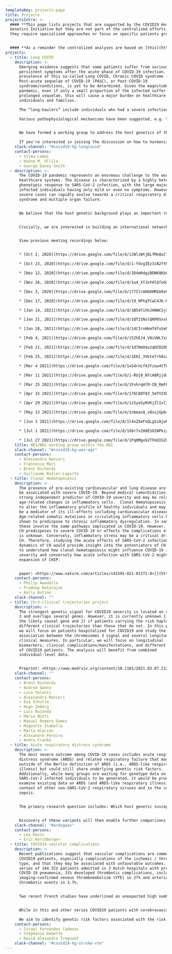 ```yaml
---
templateKey: projects-page
title: Projects
projectsIntro: >-
  #### **This page lists projects that are supported by the COVID19 Host
  Genetics Initiative but they are not part of the centralized efforts because
  they require specialized approaches or focus on specific patients groups.**


  #### **As a reminder the centralized analyses are based on [this](https://docs.google.com/document/d/16ethjgi4MzlQeO0KAW_yDYyUHdB9kKbtfuGW4XYVKQg/edit?usp=sharing) analysis plan.**
projects:
  - title: Long COVID
    description: >-
      Emerging evidence suggests that some patients suffer from various
      persistent symptoms after the acute phase of COVID-19 infection. The
      prevalence of this so-called Long COVID, Chronic COVID syndrome (CCS),
      Post-acute sequelae of COVID-19 (PASC), or Post-COVID-19
      syndrome/conditions, is yet to be determined. Given the magnitude of the
      pandemic, even if only a small proportion of the infected suffer from
      prolonged sequelae, this will cause a major burden on healthcare systems,
      individuals and families. 

      The “long-haulers” include individuals who had a severe infection in the acute phase as well as those with mild symptoms. A wide spectrum of lingering symptoms have been reported in several organs and tissues, including the lungs, cardiovascular system, pancreas, liver and brain. 

      Various pathophysiological mechanisms have been suggested, e.g. tissue destruction, prolonged infection, autoimmune process, and hypercoagulability. Most likely several mechanisms are involved, and patient groups may have very different mechanisms and disease trajectories. 


      We have formed a working group to address the host genetics of this very heterogeneous phenotype, using longitudinal registry data and questionnaires.

      If you're interested in joining the discussion on how to harmonise phenotypes/diagnoses or questionnaires, or have other ideas on how to collaborate, please join the discussion at our Slack channel or contact Vilma Lammi (\[at]helsinki.fi -> add your information in the study info form).
    slack-channel: "#covid19-hg-longcovid"
    contact-persons:
      - Vilma Lammi
      - Hanna M. Ollila
      - George Davey Smith
  - description: >-
      The COVID-19 pandemic represents an enormous challenge to the world's
      healthcare systems. The disease is characterized by a highly heterogeneous
      phenotypic response to SARS-CoV-2 infection, with the large majority of
      infected individuals having only mild or even no symptoms. However, the
      severe cases can rapidly evolve towards a critical respiratory distress
      syndrome and multiple organ failure.


      We believe that the host genetic background plays an important role in COVID-19 susceptibility and progression. Compared to GWAS, WES and WGS have the advantage to bring out both common and very rare variants pinpointing directly to possible severity/protective genes. Both classical gene burden test and innovative analysis using Artificial Intelligence (such as LASSO Regression and Topological Data Analysis) are planned in order to implement a predictive model explaining COVID-19 susceptibility and severity.


      Crucially, we are interested in building an international network of participating cohorts, allowing for larger sample size. Thus, if you would like to join our consortium in order to contribute whole exome or whole genome-sequencing data, please contact us on the ICDA Slack channel below and fill in the cohort description table [here](https://docs.google.com/spreadsheets/d/1Ah71g2ooPr7r_yqBocmN9LUvuIhyqOn5GOJx3BC9vwA/edit#gid=0).


      View previous meeting recordings below:


      * [Oct 2, 2020](https://drive.google.com/file/d/1JWlzWtjBLfMeQsCf8xnvC5QpflPdZDZO/view?usp=sharing)

      * [Oct 23, 2020](https://drive.google.com/file/d/1-fdvgIEz3iN2ftMsAdk2B6NNvSXRlKyu/view?usp=sharing)

      * [Nov 12, 2020](https://drive.google.com/file/d/1D4mRdgiBDNKQKk0S4piUF6w1r05qQsg0/view?usp=sharing)

      * [Nov 26, 2020](https://drive.google.com/file/d/1u4_XTJeYHlQfoGQe31gICAIHZvlv4hg3/view?usp=sharing)

      * [Dec 3, 2020](https://drive.google.com/file/d/177IlrmHGKHMZm9xRdgdeJsua_qFn00By/view?usp=sharing)

      * [Dec 17, 2020](https://drive.google.com/file/d/19_HPhqTCwC4JK-RwCYUd4Nfp7UruASbz/view?usp=sharing)

      * [Jan 14, 2021](https://drive.google.com/file/d/1B547ihhJH0WCSjmJx74Vm0yHqgn5UVVu/view?usp=sharing)

      * [Jan 21, 2021](https://drive.google.com/file/d/1QT21NslQKM9SnsF2SJkWToxxL86mfCC1/view?usp=sharing)

      * [Jan 28, 2021](https://drive.google.com/file/d/14CIrnHkmTdfuVeN9m4Fk4PS9D_r_tRR9/view?usp=sharing)

      * [Feb 4, 2021](https://drive.google.com/file/d/15ZhEJ4_V0iVWL7xXeU13aGAtmvkeOqMU/view?usp=sharing)

      * [Feb 11, 2021](https://drive.google.com/file/d/1d70mO4u2qHZOiD6NQ-39NfFLXJan59Dk/view)

      * [Feb 25, 2021](https://drive.google.com/file/d/1E6I_3VkteTrh8xZ8j5wo6LdXD-hIY8eo/view)

      * [Mar 4 2021](https://drive.google.com/file/d/1xG4rnLf4JYzuw4tT6MzH0O_rwtF56tCb/view?usp=sharing)

      * [Mar 11 2021](https://drive.google.com/file/d/1-RUj0_N7cA0RjjdqHffXhFWw6nh8xr16/view?usp=sharing)

      * [Mar 25 2021](https://drive.google.com/file/d/1FxhrqHlM-CN_RmFFNSYyqEPl58HohMjJ/view?usp=sharing)

      * [Apr 15 2021](https://drive.google.com/file/d/176C80T83_5mTVIXD8o7MtC-euIqNimkR/view?usp=sharing)

      * [Apr 29 2021](https://drive.google.com/file/d/1z5yeSyRVKjZlIxlI81w40mst3ynrdDwg/view)

      * [May 13 2021](https://drive.google.com/file/d/1nbmasQ_v8sujGpb4vaRc2qIgMdZvXBgp/view?usp=sharing)

      * [Jun 3 2021](https://drive.google.com/file/d/1l4nZXeFoQLgSi8jwhiQ31hE2Ko02Uh-w/view?usp=sharing)

      * [Jul 1 2021](https://drive.google.com/file/d/1X6r7x2H8ESOIWPkiyE3aYArEPu3egd77/view)

      * [Jul 27 2021](https://drive.google.com/file/d/1Pq0Mgxb2TFmQIG2UN8Ge3HykZjOqcbRt/view)
    title: WES/WGS working group within the HGI
    slack-channel: "#covid19-hg-wes-wgs"
    contact-persons:
      - Alessandra Renieri
      - Francesca Mari
      - Brent Richards
      - Guillaume Butler-Laporte
  - title: Clonal Hematopoiesis
    description: >-
      The presence of pre-existing cardiovascular and lung disease are known to
      be associated with severe COVID-19. Beyond medical comorbidities, age is a
      strong independent predictor of COVID-19 severity and may be related to
      age-related changes in inflammatory cells.  Clonal Hematopoiesis is known
      to alter the inflammatory profile of healthy individuals and may, in part,
      be a mediator of its ill-effects including cardiovascular disease.
      Age-related somatic mutations in circulating inflammatory cells have been
      shown to predispose to chronic inflammatory dysregulation. In some cases,
      these involve the same pathways implicated in COVID-19. However, whether
      CH predisposes to severe COVID-19 or affects the complications of COVID-19
      is unknown. Conversely, inflammatory stress may be a critical driver of
      CH. Therefore, studying the acute effects of SARS-CoV-2 infection on the
      dynamics of CH would provide insight into the potentiators of CH. We seek
      to understand how clonal hematopoiesis might influence COVID-19 illness
      severity and conversely how acute infection with SARS-CoV-2 might promote
      expansion of CHIP.


      paper: <https://www.nature.com/articles/s41591-021-01371-0>[](https://www.medrxiv.org/content/10.1101/2020.11.12.20230821v1)
    contact-persons:
      - Philip Awadalla
      - Pradeep Natarajan
      - Kelly Bolton
    slack-channel: ""
  - title: Chr3-clinical trajectories project
    description: >-
      The strongest genetic signal for COVID19 severity is located on chromosome
      3 and overlaps several genes. However, it is currently unknown 1) which is
      the likely causal gene and 2) if patients carrying the risk haplotype have
      different clinical trajectories than those that do not. In this project,
      we will focus on patients hospitalized for COVID19 and study the
      association between the chromosomes 3 signal and several longitudinal
      clinical measures. In particular, we will focus on longitudinal
      biomarkers, clinical complications/manifestations, and different subtypes
      of COVID19 patients. The analysis will benefit from combined
      individual-level data.


      Preprint: <https://www.medrxiv.org/content/10.1101/2021.03.07.21252875v1>[](https://www.medrxiv.org/content/10.1101/2020.11.12.20230821v1)
    slack-channel: ""
    contact-persons:
      - Brent Richards
      - Andrea Ganna
      - Luca Valenti
      - Alessandra Renieri
      - Eva Schulte
      - Hugo Zeberg
      - Luis Bujanda
      - Maria Butti
      - Manuel Romero Gomez
      - Migeotte Isabelle
      - Marta Alarcón
      - Alexandre Pereira
      - Andre Franke
  - title: Acute respiratory distress syndrome
    description: >-
      The most severe outcome among COVID-19 cases includes acute respiratory
      distress syndrome (ARDS) and related respiratory failure that may fall
      outside of the Berlin definition of ARDS (i.e., ARDS-like respiratory
      illness) but could still share underlying genetic risk factors.
      Additionally, while many groups are waiting for genotype data on
      SARS-CoV-2 infected individuals to be generated, it would be prudent to
      examine existing data on ARDS (and ARDS-like respiratory illness) in the
      context of other non-SARS-CoV-2 respiratory viruses and in the context of
      sepsis.


      The primary research question includes: Which host genetic susceptibility factors are associated with ARDS or ARDS-like phenotypes in the context of respiratory viruses OR sepsis?


      Discovery of these variants will then enable further comparisons with other consortium or investigator-led analyses. For example: Which host genetic susceptibility factors for COVID-19 ARDS are unique to SARS-CoV-2 infection and which ones are shared with ARDS subsequent to other respiratory viruses OR sepsis?
    slack-channel: "#ardsgwas"
    contact-persons:
      - Lea Davis
      - Eric Kerchberger
  - title: COVID19 vascular complications
    description: >
      Recent publications suggest that vascular complications are common in
      COVID19 patients, especially complications of the ischemic / thrombotic
      type, and that they may be associated with unfavorable outcomes. In a
      series of 184 ICU patients admitted in 3 Dutch hospitals with proven
      COVID-19 pneumonia, 31% developed thrombotic complications, including of
      imaging-confirmed venous thromboembolism (VTE) in 27% and arterial
      thrombotic events in 3.7%.


      Two recent French studies have underlined an unexpected high number of VTE (mainly pulmonary embolism - PE) with a prevalence of 16% (64/150) in Strasbourg (3) and 21% (22/107) in Lille despite a conventional thromboprophylaxis in COVID19 patients admitted in ICU. This high increase in PE prevalence which is twice higher than the frequency of PE in the influenza ICU patients may worsen the respiratory prognosis of COVID-19 patients. The low number of associated deep vein thrombosis (DVT)in COVID-19 patients may suggest that they have pulmonary thrombosis rather than embolism. In another recent series of 221 patients with COVID-19 hospitalized in Union hospital, Wuhan, 5% developed acute ischemic stroke (5 large-vessel occlusion, 3 small vessel occlusion, and 3 cardioembolic strokes), 0.5% cerebral venous sinus thrombosis, 0.5% intracerebral hemorrhage.


      While in this and other series COVID19 patients with cerebrovascular complications were significantly older than those without, recent reports from New-York hospitals have described large-vessel strokes as a presenting feature in several young patients. The mechanisms underlying these vascular complications is unclear and could involve excessive inflammation, hypoxia, immobilization and obesity (for VTE), hypercoagulability diffuse intravascular coagulation, cardio-embolism from COVID-19-related cardiac injury and arrhythmia, and possibly invasion of the central nervous system by SARS-CoV-2 leading to encephalopathy. Stroke and VTE genetic predisposition in the general population has been confirmed by recent waves of Genome Wide Association (GWAs) and genetic factors may also modulate the risk of such complications in COVID19 patients. Better understanding the mechanisms underlying the risk of vascular / thrombotic complications in COVID19 patients has important implications for prevention strategies.

      We aim to identify genetic risk factors associated with the risk of vascular complications (stroke and VTE) in COVID-19 patients, using both an agnostic approach and focusing on known genetic risk factors for these vascular diseases.
    contact-persons:
      - Israel Fernández Cadenas
      - Stéphanie Debette
      - David Alexandre Tregouet
    slack-channel: "#covid19-hg-stroke-vte"
---
```

